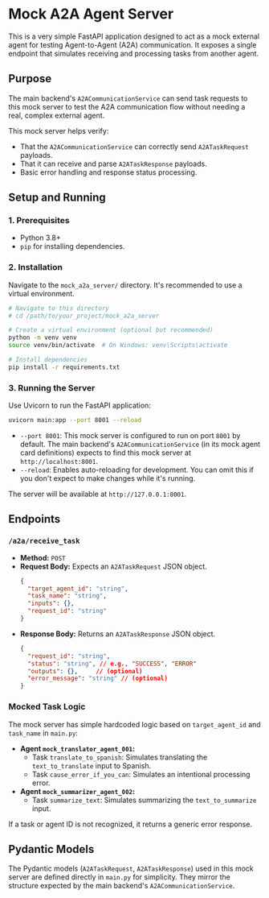 # Mock A2A Agent Server

This is a very simple FastAPI application designed to act as a mock external agent for testing Agent-to-Agent (A2A) communication. It exposes a single endpoint that simulates receiving and processing tasks from another agent.

## Purpose

The main backend's `A2ACommunicationService` can send task requests to this mock server to test the A2A communication flow without needing a real, complex external agent.

This mock server helps verify:
- That the `A2ACommunicationService` can correctly send `A2ATaskRequest` payloads.
- That it can receive and parse `A2ATaskResponse` payloads.
- Basic error handling and response status processing.

## Setup and Running

### 1. Prerequisites
- Python 3.8+
- `pip` for installing dependencies.

### 2. Installation
Navigate to the `mock_a2a_server/` directory. It's recommended to use a virtual environment.

```bash
# Navigate to this directory
# cd /path/to/your_project/mock_a2a_server

# Create a virtual environment (optional but recommended)
python -m venv venv
source venv/bin/activate  # On Windows: venv\Scripts\activate

# Install dependencies
pip install -r requirements.txt
```

### 3. Running the Server
Use Uvicorn to run the FastAPI application:

```bash
uvicorn main:app --port 8001 --reload
```

- `--port 8001`: This mock server is configured to run on port `8001` by default. The main backend's `A2ACommunicationService` (in its mock agent card definitions) expects to find this mock server at `http://localhost:8001`.
- `--reload`: Enables auto-reloading for development. You can omit this if you don't expect to make changes while it's running.

The server will be available at `http://127.0.0.1:8001`.

## Endpoints

### `/a2a/receive_task`

- **Method:** `POST`
- **Request Body:** Expects an `A2ATaskRequest` JSON object.
  ```json
  {
    "target_agent_id": "string",
    "task_name": "string",
    "inputs": {},
    "request_id": "string"
  }
  ```
- **Response Body:** Returns an `A2ATaskResponse` JSON object.
  ```json
  {
    "request_id": "string",
    "status": "string", // e.g., "SUCCESS", "ERROR"
    "outputs": {},     // (optional)
    "error_message": "string" // (optional)
  }
  ```

### Mocked Task Logic

The mock server has simple hardcoded logic based on `target_agent_id` and `task_name` in `main.py`:

-   **Agent `mock_translator_agent_001`:**
    -   Task `translate_to_spanish`: Simulates translating the `text_to_translate` input to Spanish.
    -   Task `cause_error_if_you_can`: Simulates an intentional processing error.
-   **Agent `mock_summarizer_agent_002`:**
    -   Task `summarize_text`: Simulates summarizing the `text_to_summarize` input.

If a task or agent ID is not recognized, it returns a generic error response.

## Pydantic Models

The Pydantic models (`A2ATaskRequest`, `A2ATaskResponse`) used in this mock server are defined directly in `main.py` for simplicity. They mirror the structure expected by the main backend's `A2ACommunicationService`.
```

